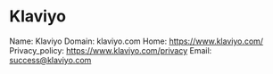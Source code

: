 
# Klaviyo

Name: Klaviyo
Domain: klaviyo.com
Home: https://www.klaviyo.com/
Privacy_policy: https://www.klaviyo.com/privacy
Email: success@klaviyo.com
